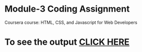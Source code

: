
# Module-3 Coding Assignment

Coursera course: HTML, CSS, and Javascript for Web Developers

# To see the output [CLICK HERE](https://drish-01-ya.github.io/Coursera_assignment/module3_solution/index.html)

